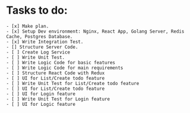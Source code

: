 # **Tasks to do**:
    - [x] Make plan.
    - [x] Setup Dev environment: Nginx, React App, Golang Server, Redis Cache, Postgres Database.
    - [x] Write Integration Test.
    - [] Structure Server Code. 
    - [ ] Create Log Service
    - [ ] Write Unit Test.
    - [ ] Write Logic Code for basic features
    - [ ] Write Logic Code for main requirements
    - [ ] Structure React Code with Redux
    - [ ] UI for List/Create todo feature
    - [ ] Write Unit Test for List/Create todo feature
    - [ ] UI for List/Create todo feature
    - [ ] UI for Login feature
    - [ ] Write Unit Test for Login feature
    - [ ] UI for Logic feature